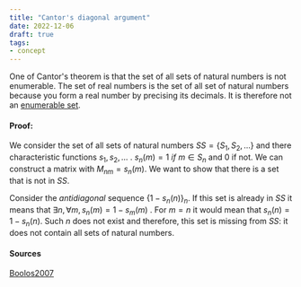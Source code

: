 ```yaml
---
title: "Cantor's diagonal argument"
date: 2022-12-06
draft: true
tags:
- concept
---
```


One of Cantor's theorem is that the set of all sets of natural numbers is not enumerable. 
The set of real numbers is the set of all set of natural numbers because you form a real number by precising its decimals. It is therefore not an [enumerable set](definition/enumerable%20set.md).

#### Proof: 
We consider the set of all sets of natural numbers $SS=\{S_1,S_2,...\}$ and there characteristic functions $s_1,s_2, ...$ . $s_n(m)=1 \ if \  m\in S_n$  and $0$ if not. We can construct a matrix with $M_{nm}=s_n(m)$. We want to show that there is a set that is not in $SS$. 

Consider the *antidiagonal* sequence  $\{1-s_n(n)\}_n$. If this set is already in $SS$ it means that $\exists n , \forall m , s_n(m)=1-s_m(m)$ . For $m=n$  it would mean that $s_n(n)=1-s_n(n)$. Such $n$  does not exist and therefore, this set is missing from $SS$: it does not contain all sets of natural numbers.

#### Sources 

[Boolos2007](reference/Boolos2007.md)

